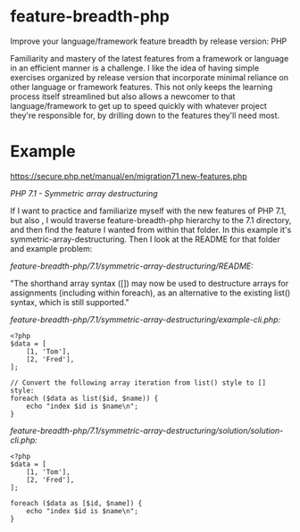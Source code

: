 # feature-breadth-php
Improve your language/framework feature breadth by release version: PHP

Familiarity and mastery of the latest features from a framework or language in an efficient manner is a challenge. I like the idea of having simple exercises organized by release version that incorporate minimal reliance on other language or framework features. This not only keeps the learning process itself streamlined but also allows a newcomer to that language/framework to get up to speed quickly with whatever project they're responsible for, by drilling down to the features they'll need most.

# Example
https://secure.php.net/manual/en/migration71.new-features.php

_PHP 7.1 - Symmetric array destructuring_

If I want to practice and familiarize myself with the new features of PHP 7.1, but also , I would traverse feature-breadth-php hierarchy to the 7.1 directory, and then find the feature I wanted from within that folder. In this example it's symmetric-array-destructuring. Then I look at the README for that folder and example problem:

_feature-breadth-php/7.1/symmetric-array-destructuring/README:_

"The shorthand array syntax ([]) may now be used to destructure arrays for assignments (including within foreach), as an alternative to the existing list() syntax, which is still supported."

_feature-breadth-php/7.1/symmetric-array-destructuring/example-cli.php:_

```
<?php
$data = [
    [1, 'Tom'],
    [2, 'Fred'],
];

// Convert the following array iteration from list() style to [] style:
foreach ($data as list($id, $name)) {
    echo "index $id is $name\n";    
}
```

_feature-breadth-php/7.1/symmetric-array-destructuring/solution/solution-cli.php:_

```
<?php
$data = [
    [1, 'Tom'],
    [2, 'Fred'],
];

foreach ($data as [$id, $name]) {
    echo "index $id is $name\n";    
}
